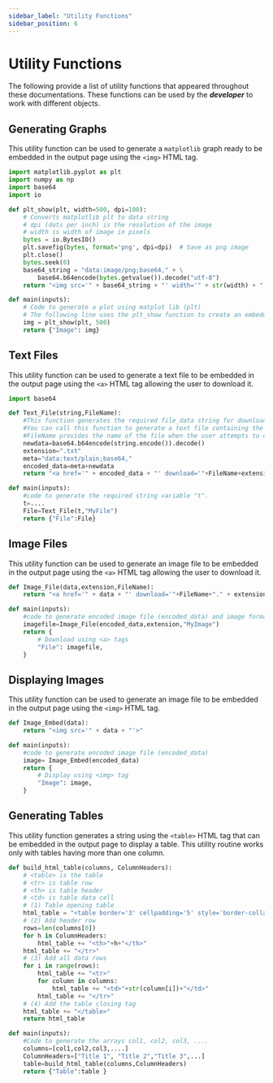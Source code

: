 ```yaml
---
sidebar_label: "Utility Functions"
sidebar_position: 6
---
```


# Utility Functions

The following provide a list of utility functions that appeared throughout these documentations. These functions can be used by the _**developer**_ to work with different objects.

## Generating Graphs

This utility function can be used to generate a `matplotlib` graph ready to be embedded in the output page using the `<img>` HTML tag.

```python
import matplotlib.pyplot as plt
import numpy as np
import base64
import io

def plt_show(plt, width=500, dpi=100):
    # Converts matplotlib plt to data string
    # dpi (dots per inch) is the resolution of the image
    # width is width of image in pixels
    bytes = io.BytesIO()
    plt.savefig(bytes, format='png', dpi=dpi)  # Save as png image
    plt.close()
    bytes.seek(0)
    base64_string = "data:image/png;base64," + \
        base64.b64encode(bytes.getvalue()).decode("utf-8")
    return "<img src='" + base64_string + "' width='" + str(width) + "'>"

def main(inputs):
    # Code to generate a plot using matplot lib (plt)
    # The following line uses the plt_show function to create an embeddable image
    img = plt_show(plt, 500)
    return {"Image": img}
```

## Text Files

This utility function can be used to generate a text file to be embedded in the output page using the `<a>` HTML tag allowing the user to download it.

```python
import base64

def Text_File(string,FileName):
    #This function generates the required file_data string for download.
    #You can call this function to generate a text file containing the "string" data
    #FileName provides the name of the file when the user attempts to download it.
    newdata=base64.b64encode(string.encode()).decode()
    extension=".txt"
    meta="data:text/plain;base64,"
    encoded_data=meta+newdata
    return "<a href='" + encoded_data + "' download='"+FileName+extension+"'>Download File</a>"

def main(inputs):
    #code to generate the required string variable "t".
    t=....
    File=Text_File(t,"MyFile")
    return {"File":File}
```

## Image Files

This utility function can be used to generate an image file to be embedded in the output page using the `<a>` HTML tag allowing the user to download it.

```python
def Image_File(data,extension,FileName):
    return "<a href='" + data + "' download='"+FileName+"." + extension + "'>Download Image</a>"

def main(inputs):
    #code to generate encoded image file (encoded_data) and image format (extension).
    imagefile=Image_File(encoded_data,extension,"MyImage")
    return {
        # Download using <a> tags
        "File": imagefile,
    }
```

## Displaying Images

This utility function can be used to generate an image file to be embedded in the output page using the `<img>` HTML tag.

```python
def Image_Embed(data):
    return "<img src='" + data + "'>"

def main(inputs):
    #code to generate encoded image file (encoded_data)
    image= Image_Embed(encoded_data)
    return {
        # Display using <img> tag
        "Image": image,
    }
```

## Generating Tables

This utility function generates a string using the `<table>` HTML tag that can be embedded in the output page to display a table. This utility routine works only with tables having more than one column.

```python
def build_html_table(columns, ColumnHeaders):
    # <table> is the table
    # <tr> is table row
    # <th> is table header
    # <td> is table data cell
    # (1) Table opening table
    html_table = "<table border='3' cellpadding='5' style='border-collapse:collapse;'><tr>"
    # (2) Add header row
    rows=len(columns[0])
    for h in ColumnHeaders:
        html_table += "<th>"+h+"</th>"
    html_table += "</tr>"
    # (3) Add all data rows
    for i in range(rows):
        html_table += "<tr>"
        for column in columns:
            html_table += "<td>"+str(column[i])+"</td>"
        html_table += "</tr>"
    # (4) Add the table closing tag
    html_table += "</table>"
    return html_table

def main(inputs):
    #Code to generate the arrays col1, col2, col3, ....
    columns=[col1,col2,col3,....]
    ColumnHeaders=["Title 1", "Title 2","Title 3",...]
    table=build_html_table(columns,ColumnHeaders)
    return {"Table":table }
```
